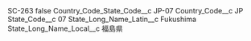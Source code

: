 <?xml version="1.0" encoding="UTF-8"?>
<CustomMetadata xmlns="http://soap.sforce.com/2006/04/metadata" xmlns:xsi="http://www.w3.org/2001/XMLSchema-instance" xmlns:xsd="http://www.w3.org/2001/XMLSchema">
    <label>SC-263</label>
    <protected>false</protected>
    <values>
        <field>Country_Code_State_Code__c</field>
        <value xsi:type="xsd:string">JP-07</value>
    </values>
    <values>
        <field>Country_Code__c</field>
        <value xsi:type="xsd:string">JP</value>
    </values>
    <values>
        <field>State_Code__c</field>
        <value xsi:type="xsd:string">07</value>
    </values>
    <values>
        <field>State_Long_Name_Latin__c</field>
        <value xsi:type="xsd:string">Fukushima</value>
    </values>
    <values>
        <field>State_Long_Name_Local__c</field>
        <value xsi:type="xsd:string">福島県</value>
    </values>
</CustomMetadata>
